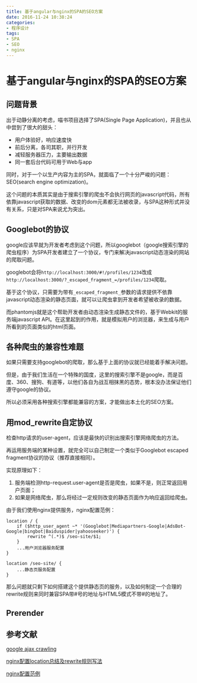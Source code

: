 ```yaml
---
title: 基于angular与nginx的SPA的SEO方案
date: 2016-11-24 10:38:24
categories: 
- 程序设计
tags:
- SPA
- SEO
- nginx
---
```


# 基于angular与nginx的SPA的SEO方案

## 问题背景

出于动静分离的考虑，喵书项目选择了SPA(Single Page Application)，并且也从中尝到了很大的甜头：
* 用户体验好，响应速度快
* 前后分离，各司其职，并行开发
* 减轻服务器压力，主要输出数据
* 同一套后台代码可用于Web与app

同时，对于一个以生产内容为主的SPA，就面临了一个十分严峻的问题：SEO(search engine optimization)。

这个问题的本质其实是由于搜索引擎的爬虫不会执行网页的javascript代码，所有依靠javascript获取的数据、改变的dom元素都无法被收录，与SPA这种形式并没有关系，只是对SPA来说尤为突出。

## Googlebot的协议

google应该早就为开发者考虑到这个问题，所以googlebot（google搜索引擎的爬虫程序）为SPA开发者建立了一个协议，专门来解决javascript动态渲染的网站的爬取问题。

googlebot会将`http://localhost:3000/#!/profiles/1234`改成`http://localhost:3000/?_escaped_fragment_=/profiles/1234`爬取。

基于这个协议，只需要为带有`_escaped_fragment_`参数的请求提供不依靠javascript动态渲染的静态页面，就可以让爬虫拿到开发者希望被收录的数据。

而phantomjs就是这个帮助开发者由动态渲染生成静态文件的，基于Webkit的服务端javascript API。在这里起到的作用，就是模拟用户的浏览器，来生成与用户所看到的页面类似的html页面。

## 各种爬虫的兼容性难题

如果只需要支持googlebot的爬取，那么基于上面的协议就已经能着手解决问题。

但是，由于我们生活在一个特殊的国度，这里的搜索引擎不是google，而是百度、360、搜狗、有道等，以他们各自为战互相抹黑的态势，根本没办法保证他们遵守google的协议。

所以必须采用各种搜索引擎都能兼容的方案，才能做出本土化的SEO方案。

## 用mod_rewrite自定协议

检查http请求的user-agent，应该是最快的识别出搜索引擎网络爬虫的方法。

再运用服务端的某种设置，就完全可以自己制定一个类似于Googlebot escaped fragment协议的协议（推荐直接相同）。

实现原理如下：

1. 服务端检测http-request.user-agent是否是爬虫，如果不是，则正常返回用户页面；
2. 如果是网络爬虫，那么将经过一定规则改变的静态页面作为响应返回给爬虫。

由于我们使用nginx提供服务，nginx配置范例：

```
location / {
    if ($http_user_agent ~* '(Googlebot|Mediapartners-Google|AdsBot-Google|bingbot|Baiduspider|yahooseeker)') {
        rewrite ^(.*)$ /seo-site/$1;
    }
    ...用户浏览器服务配置
}

location /seo-site/ {
    ...静态页服务配置
}
```

那么问题就只剩下如何搭建这个提供静态页的服务，以及如何制定一个合理的rewrite规则来同时兼容SPA带#号的地址与HTML5模式不带#的地址了。

## Prerender





## 参考文献

[google ajax crawling](https://developers.google.com/webmasters/ajax-crawling/docs/specification)

[nginx配置location总结及rewrite规则写法](http://seanlook.com/2015/05/17/nginx-location-rewrite/)

[nginx配置范例](https://gist.github.com/thoop/8165802)